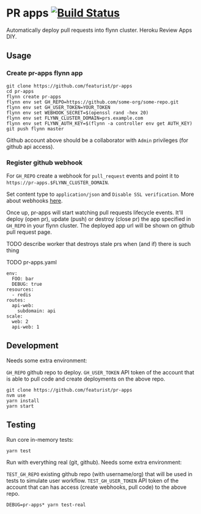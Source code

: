 # PR apps [![Build Status](https://semaphoreci.com/api/v1/featurist/pr-apps/branches/master/badge.svg)](https://semaphoreci.com/featurist/pr-apps)

Automatically deploy pull requests into flynn cluster. Heroku Review Apps DIY.

## Usage

### Create pr-apps flynn app

```
git clone https://github.com/featurist/pr-apps
cd pr-apps
flynn create pr-apps
flynn env set GH_REPO=https://github.com/some-org/some-repo.git
flynn env set GH_USER_TOKEN=YOUR_TOKEN
flynn env set WEBHOOK_SECRET=$(openssl rand -hex 20)
flynn env set FLYNN_CLUSTER_DOMAIN=prs.example.com
flynn env set FLYNN_AUTH_KEY=$(flynn -a controller env get AUTH_KEY)
git push flynn master
```

Github account above should be a collaborator with `Admin` privileges (for github api access).

### Register github webhook

For `GH_REPO` create a webhook for `pull_request` events and point it to `https://pr-apps.$FLYNN_CLUSTER_DOMAIN`.

Set content type to `application/json` and `Disable SSL verification`. More about webhooks [here](https://developer.github.com/webhooks/securing/).


Once up, pr-apps will start watching pull requests lifecycle events. It'll deploy (open pr), update (push) or destroy (close pr) the app specified in `GH_REPO` in your flynn cluster. The deployed app url will be shown on github pull request page.

TODO describe worker that destroys stale prs when (and if) there is such thing

TODO pr-apps.yaml

```
env:
  FOO: bar
  DEBUG: true
resources:
  - redis
routes:
  api-web:
    subdomain: api
scale:
  web: 2
  api-web: 1
```

## Development

Needs some extra environment:

`GH_REPO` github repo to deploy.
`GH_USER_TOKEN` API token of the account that is able to pull code and create deployments on the above repo.

```
git clone https://github.com/featurist/pr-apps
nvm use
yarn install
yarn start
```

## Testing

Run core in-memory tests:

```
yarn test
```

Run with everything real (git, github). Needs some extra environment:

`TEST_GH_REPO` existing github repo (with username/org) that will be used in tests to simulate user workflow.
`TEST_GH_USER_TOKEN` API token of the account that can has access (create webhooks, pull code) to the above repo.

```
DEBUG=pr-apps* yarn test-real
```
